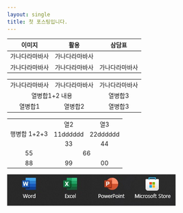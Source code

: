 ```yaml
---
layout: single
title: 첫 포스팅입니다.
---
```





| 이미지 | 활용 | 삼담표 |
| :-: | :-: | :-: |
| 가나다라마바사 | 가나다라마바사 | | 가나다라마바사
| 가나다라마바사 | 가나다라마바사 | 가나다라마바사 |


<table style="margin-left: auto;margin-right: auto;text-align: center; vertical-align: middle;">
  <tr>
    <td textalign=center>가나다라마바사</td>
    <td>가나다라마바사</td>
    <td>가나다라마바사</td>
  </tr>
  <tr>
    <td colspan="2">열병합1+2 내용</td>
    <td>열병합3</td>
  </tr>
  <tr>
    <td>열병합1</td>
    <td>열병합2</td>
    <td>열병합3</td>
  </tr>
</table>

<table style="margin-left: auto;margin-right: auto;text-align: center; vertical-align: middle;">
  <tr>
    <td rowspan="3">행병합 1+2+3 </td>
    <td>열2</td>
    <td>열3</td>
  </tr>
  <tr>
    <td>11dddddd</td>
    <td>22dddddd</td>
  </tr>
  <tr>
    <td>33</td>
    <td>44</td>
  </tr>
  <tr>
    <td>55</td>
    <td colspan="2">66</td>
  </tr>
  <tr>
    <td>88</td>
    <td>99</td>
    <td>00</td>
  </tr>
</table>

![샘플이미지](/assets/2023-11-10-test.png)